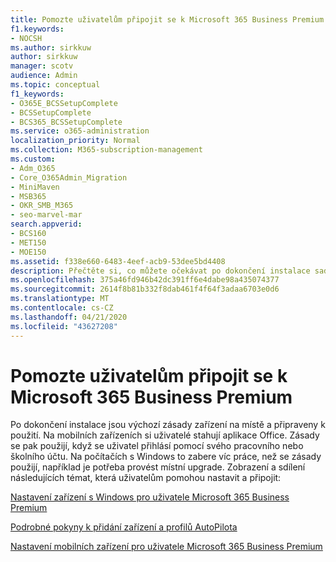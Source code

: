 ```yaml
---
title: Pomozte uživatelům připojit se k Microsoft 365 Business Premium
f1.keywords:
- NOCSH
ms.author: sirkkuw
author: sirkkuw
manager: scotv
audience: Admin
ms.topic: conceptual
f1_keywords:
- O365E_BCSSetupComplete
- BCSSetupComplete
- BCS365_BCSSetupComplete
ms.service: o365-administration
localization_priority: Normal
ms.collection: M365-subscription-management
ms.custom:
- Adm_O365
- Core_O365Admin_Migration
- MiniMaven
- MSB365
- OKR_SMB_M365
- seo-marvel-mar
search.appverid:
- BCS160
- MET150
- MOE150
ms.assetid: f338e660-6483-4eef-acb9-53dee5bd4408
description: Přečtěte si, co můžete očekávat po dokončení instalace sady Business Cloud Suite a po zavedení výchozích zásad zařízení, které jsou připraveny k použití.
ms.openlocfilehash: 375a46fd946b42dc391ff6e4dabe98a435074377
ms.sourcegitcommit: 2614f8b81b332f8dab461f4f64f3adaa6703e0d6
ms.translationtype: MT
ms.contentlocale: cs-CZ
ms.lasthandoff: 04/21/2020
ms.locfileid: "43627208"
---
```

# <a name="help-users-connect-to-microsoft-365-business-premium"></a>Pomozte uživatelům připojit se k Microsoft 365 Business Premium

Po dokončení instalace jsou výchozí zásady zařízení na místě a připraveny k použití. Na mobilních zařízeních si uživatelé stahují aplikace Office. Zásady se pak použijí, když se uživatel přihlásí pomocí svého pracovního nebo školního účtu. Na počítačích s Windows to zabere víc práce, než se zásady použijí, například je potřeba provést místní upgrade. Zobrazení a sdílení následujících témat, která uživatelům pomohou nastavit a připojit:
  
[Nastavení zařízení s Windows pro uživatele Microsoft 365 Business Premium](set-up-windows-devices.md)
  
[Podrobné pokyny k přidání zařízení a profilů AutoPilota](add-autopilot-devices-and-profile.md)
  
[Nastavení mobilních zařízení pro uživatele Microsoft 365 Business Premium](set-up-mobile-devices.md)
  

